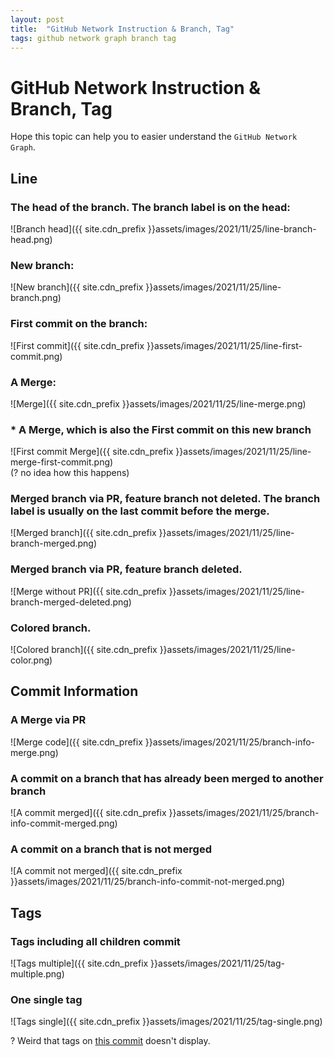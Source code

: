 ```yaml
---
layout: post
title:  "GitHub Network Instruction & Branch, Tag"
tags: github network graph branch tag
---
```

# GitHub Network Instruction & Branch, Tag
Hope this topic can help you to easier understand the `GitHub Network Graph`.

## Line
### The head of the branch. The branch label is on the head:
![Branch head]({{ site.cdn_prefix }}assets/images/2021/11/25/line-branch-head.png)  
### New branch:  
![New branch]({{ site.cdn_prefix }}assets/images/2021/11/25/line-branch.png)  
### First commit on the branch:  
![First commit]({{ site.cdn_prefix }}assets/images/2021/11/25/line-first-commit.png)  
### A Merge:  
![Merge]({{ site.cdn_prefix }}assets/images/2021/11/25/line-merge.png)  
### * A Merge, which is also the First commit on this new branch  
![First commit Merge]({{ site.cdn_prefix }}assets/images/2021/11/25/line-merge-first-commit.png)  
(? no idea how this happens)  
### Merged branch via PR, feature branch not deleted. The branch label is usually on the last commit before the merge.
![Merged branch]({{ site.cdn_prefix }}assets/images/2021/11/25/line-branch-merged.png)  
### Merged branch via PR, feature branch deleted.
![Merge without PR]({{ site.cdn_prefix }}assets/images/2021/11/25/line-branch-merged-deleted.png)  
### Colored branch.
![Colored branch]({{ site.cdn_prefix }}assets/images/2021/11/25/line-color.png)

## Commit Information
### A Merge via PR  
![Merge code]({{ site.cdn_prefix }}assets/images/2021/11/25/branch-info-merge.png)
### A commit on a branch that has already been merged to another branch
![A commit merged]({{ site.cdn_prefix }}assets/images/2021/11/25/branch-info-commit-merged.png)
### A commit on a branch that is not merged
![A commit not merged]({{ site.cdn_prefix }}assets/images/2021/11/25/branch-info-commit-not-merged.png)

## Tags
### Tags including all children commit
![Tags multiple]({{ site.cdn_prefix }}assets/images/2021/11/25/tag-multiple.png)  
### One single tag
![Tags single]({{ site.cdn_prefix }}assets/images/2021/11/25/tag-single.png)

? Weird that tags on [this commit](https://github.com/helloint/github-network/commit/9d2ec75add9e296599cc45393c60bcf23dbdcb5e) doesn't display.  
